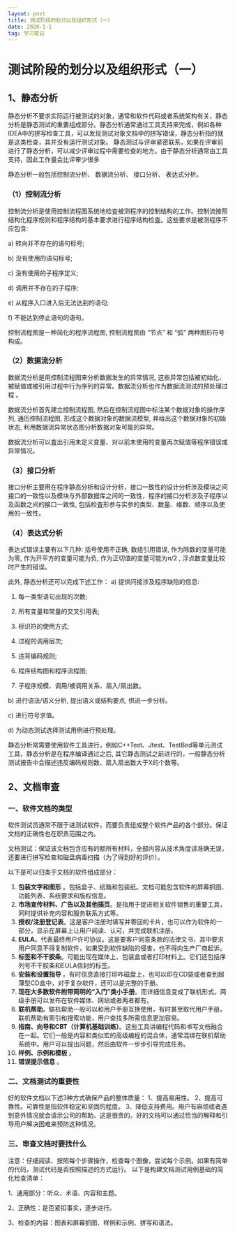 ```yaml
---
layout: post
title: 测试阶段的划分以及组织形式（一）
date: 2020-1-1
tag: 学习笔记
---
```


# 测试阶段的划分以及组织形式（一）
## 1、静态分析
静态分析不要求实际运行被测试的对象，通常和软件代码或者系统架构有关，静态分析是静态测试的重要组成部分。静态分析通常通过工具支持来完成，例如各种IDEA中的拼写检查工具，可以发现测试对象文档中的拼写错误，静态分析指的就是这类检查，其并没有运行测试对象。
静态测试与评审紧密联系，如果在评审前进行了静态分析，可以减少评审过程中需要检查的地方。由于静态分析通常由工具支持，因此工作量会比评审少很多

静态分析一般包括控制流分析、 数据流分析、 接口分析、 表达式分析。

 ### （1）控制流分析
控制流分析是使用控制流程图系统地检査被测程序的控制结构的工作。控制流按照结构化程序规则和程序结构的基本要求进行程序结构检査。这些要求是被测程序不应包含:

 a)  转向并不存在的语句标号;

b)  没有使用的语句标号;

c)  没有使用的子程序定义;

d)  调用并不存在的子程序;

e)  从程序入口进入后无法达到的语句;

f)  不能达到停止语句的语句。

控制流程图是一种简化的程序流程图, 控制流程图由 “节点” 和 “弧" 两种图形符号构成。

### （2）数据流分析
数据流分析是用控制流程图来分析数据发生的异常情况, 这些异常包括被初始化、 被赋值或被引用过程中行为序列的异常。数据流分析也作为数据流测试的预处理过程 。

数据流分析首先建立控制流程图, 然后在控制流程图中标注某个数据对象的操作序列, 通历控制流程图, 形成这个数据对象的数据流模型, 并给出这个数据对象的初始状态, 利用数据流异常状态图分析数据对象可能的异常。

数据流分析可以査出引用未定义变量、对以前未使用的变量再次赋值等程序错误或异常情况。

### （3）接口分析
接口分析主要用在程序静态分析和设计分析，接口一致性的设计分析涉及模块之间接口的一致性以及模块与外部数据库之间的一致性，程序的接口分析涉及子程序以及函数之间的接口一致性, 包括检査形参与实参的类型、数量、维数、顺序以及使用的一致性。

### （4）表达式分析
表达式错误主要有以下几种:
 括号使用不正确, 数组引用错误, 作为除数的变量可能为零, 作为开平方的变量可能为负, 作为正切值的变量可能为π/2 , 浮点数变量比较时产生的错误。

此外, 静态分析还可以完成下述工作：
a)  提供问接涉及程序缺陷的信息:

1)  每一类型语句出现的次数;

2)  所有变量和常量的交叉引用表;

3)  标识符的使用方式;

4)  过程的调用层次;

5)  违背编码规则;

6)  程序结构图和程序流程图;

7)  子程序规模、调用/被调用关系、扇入/扇出数。

b)  进行语法/语义分析, 提出语义或结构要点, 供进一步分析。

c)  进行符号求值。

d)  为动态测试选择测试用例进行预处理。

静态分析常需要使用软件工具进行，例如C++Test、Jtest、TestBed等单元测试工具，静态分析是在程序编译通过之后, 其它静态测试之前进行的，一般静态分析测试报告中会描述违反编码规则数、扇入扇出数大于X的个数等。
##  2、文档审查
### 一、软件文档的类型
软件测试员通常不限于进测试软件，而要负责组成整个软件产品的各个部分。保证文档的正确性也在职责范围之内。

文档测试：保证该文档包含应有的额所有材料，全部内容从技术角度讲准确无误，还要进行拼写检查和磁盘病毒扫描（为了得到好的评价）。

以下是可以归类于文档的软件组成部分：

 1. **包装文字和图形** 。包括盒子、纸箱和包装纸。文档可能包含软件的屏幕抓图、功能列表、系统要求和版权信息。
 2.  **市场宣传材料、广告以及其他插页**。是指用于促进相关软件销售的重要工具，同时提供补充内容和服务联系方式等。
 3.  **授权/注册登记表**。这是客户注册时填写并寄回的卡片，也可以作为软件的一部分，显示在屏幕上让用户阅读、认可，并完成联机注册。
 4. **EULA**。代表最终用户许可协议。这是要客户同意条款的法律文书，其中要求用户同意不得复制软件，如果受到软件缺陷的侵害，也不得向生产厂商起诉。
 5. **标签和不干胶条**。可能出现在媒体上、包装盒或者打印材料上。它们还包括序列号不干胶条和EULA信封的标签。
 6. **安装和设置指导** 。有时信息直接打印咋磁盘上，也可以印在CD袋或者查到超薄型CD盒中，对于复杂软件，还可以是完整的手册。
 7. **现在大多数软件附带简明的“入门”类小手册**。而详细信息变成了联机形式。两级手册可以发布在软件媒体、网站或者两者都有。
 8. **联机帮助**。联机帮助一般可以和用户手册互换使用，有时甚至取代用户手册。联机帮助有索引和搜索功能，用户查找多所需信息更加容易。
 9. **指南、向导和CBT（计算机基础训练）**。这些工具讲编程代码和书写文档融合在一起。它们一般是内容和类似宏的高级编程的混合体，通常混绑在联机帮助系统中。用户可以提出问题，然后由软件一步步引导完成任务。
 10. **样例、示例和模板** 。
 11. **错误提示信息** 。

### 二、文档测试的重要性
好的软件文档以下述3种方式确保产品的整体质量：
	1、提高易用性。
	2、提高可靠性。可靠性是指软件稳定和坚固的程度。
	3、降低支持费用。用户有麻烦或者遇到意外情况就会请示公司的帮助。这是很贵的。好的文档可以通过恰当的解释和引导用户解决困难来预防这种情况。
### 三、审查文档时要找什么
注意：仔细阅读、按照每个步骤操作，检查每个图像，尝试每个示例。如果有简单的代码，测试代码是否按照描述的方式运行。
以下是构建文档测试用例基础的简化检查清单：

   1、通用部分：听众、术语、内容和主题。

   2、正确性：是否紧扣事实，逐步进行。

   3、检查的内容：图表和屏幕抓图、样例和示例、拼写和语法。
